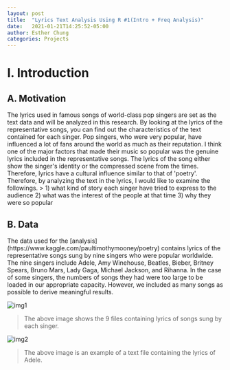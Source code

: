 ```yaml
---
layout: post
title:  "Lyrics Text Analysis Using R #1(Intro + Freq Analysis)"
date:   2021-01-21T14:25:52-05:00
author: Esther Chung
categories: Projects
---
```


<h1>I. Introduction</h1>

<h2>A. Motivation</h2>
The lyrics used in famous songs of world-class pop singers are set as the text data and will be analyzed in this research.
By looking at the lyrics of the representative songs, you can find out the characteristics of the text contained for each singer. 
Pop singers, who were very popular, have influenced a lot of fans around the world as much as their reputation. 
I think one of the major factors that made their music so popular was the genuine lyrics included in the representative songs. 
The lyrics of the song either show the singer's identity or the compressed scene from the times. 
Therefore, lyrics have a cultural influence similar to that of 'poetry'. 
Therefore, by analyzing the text in the lyrics, I would like to examine the followings. 
> 1) what kind of story each singer have tried to express to the audience      
  2) what was the interest of the people at that time      
  3) why they were so popular     

<h2>B. Data</h2>
The data used for the [analysis](https://www.kaggle.com/paultimothymooney/poetry) contains lyrics of the representative songs sung by nine singers who were popular worldwide. 
The nine singers include Adele, Amy Winehouse, Beatles, Bieber, Britney Spears, Bruno Mars, Lady Gaga, Michael Jackson, and Rihanna. 
In the case of some singers, the numbers of songs they had were too large to be loaded in our appropriate capacity.
However, we included as many songs as possible to derive meaningful results. 

![img1](https://user-images.githubusercontent.com/71277114/105277942-d1c73b00-5be7-11eb-9a53-069c2f3f3912.jpg)
> The above image shows the 9 files containing lyrics of songs sung by each singer.

![img2](https://user-images.githubusercontent.com/71277114/105277945-d2f86800-5be7-11eb-9cce-2f325356289b.jpg)
> The above image is an example of a text file containing the lyrics of Adele.
